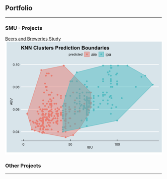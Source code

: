 ## Portfolio

---

### SMU -  Projects 

[Beers and Breweries Study](https://github.com/DavidG16/DS-6306-Doing-Data-Science-project1)
<img src="/assets/works/Screen Shot 2020-11-08 at 6.10.49 PM.png"/>



### Other Projects


---
